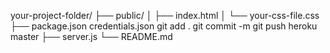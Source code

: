 your-project-folder/
├── public/
│   ├── index.html
│   └── your-css-file.css
├── package.json
credentials.json
git add .
git commit -m
git push heroku master
├── server.js
└── README.md
